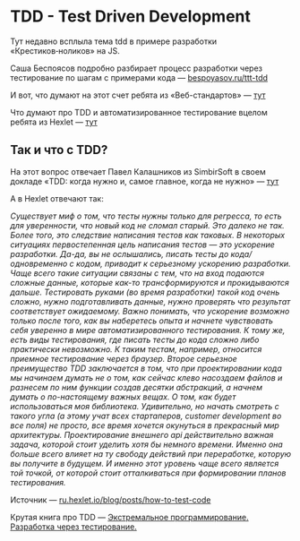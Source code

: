 # TDD - Test Driven Development

Тут недавно всплыла тема tdd в примере разработки «Крестиков‑ноликов» на JS.

Саша Беспоясов подробно разбирает процесс разработки через тестирование по шагам с примерами кода — [bespoyasov.ru/ttt-tdd](https://bespoyasov.ru/ttt-tdd/)

И вот, что думают на этот счет ребята из «Веб-стандартов» — [тут](https://www.youtube.com/watch?v=VTBbtg9Sl3Y&t=761s)

Что думают про TDD и автоматизированное тестирование вцелом ребята из Hexlet — [тут](https://www.youtube.com/watch?v=DqOnfQ4Ad5s)

## Так и что с TDD?

На этот вопрос отвечает Павел Калашников из SimbirSoft в своем докладе «TDD: когда нужно и, самое главное, когда не нужно» — [тут](https://www.youtube.com/watch?v=QT1yDL-L0t4)

А в Hexlet отвечают так:

_Существует миф о том, что тесты нужны только для регресса, то есть для уверенности, что новый код не сломал старый. Это далеко не так. Более того, это следствие написания тестов как таковых. В некоторых ситуациях первостепенная цель написания тестов — это ускорение разработки. Да-да, вы не ослышались, писать тесты до кода/одновременно с кодом, приводит к серьезному ускорению разработки. Чаще всего такие ситуации связаны с тем, что на вход подаются сложные данные, которые как-то трансформируются и прокидываются дальше. Тестировать руками (во время разработки) такой код очень сложно, нужно подготавливать данные, нужно проверять что результат соответствует ожидаемому. Важно понимать, что ускорение возможно только после того, как вы наберетесь опыта и начнете чувствовать себя уверенно в мире автоматизированного тестирования. К тому же, есть виды тестирования, где писать тесты до кода сложно либо практически невозможно. К таким тестам, например, относится приемное тестирование через браузер. Второе серьезное преимущество TDD заключается в том, что при проектировании кода мы начинаем думать не о том, как сейчас клево насоздаем файлов и разнесем по ним функции создав десятки абстракций, а начнем думать о по-настоящему важных вещах. О том, как будет использоваться моя библиотека. Удивительно, но начать смотреть с такого угла (а этому учат всех стартаперов, customer development во все поля) не просто, все время хочется окунуться в прекрасный мир архитектуры. Проектирование внешнего api действительно важная задача, которой стоит уделить хотя бы немного времени. Именно она больше всего влияет на ту свободу действий при переработке, которую вы получите в будущем. И именно этот уровень чаще всего является той точкой, от которой стоит отталкиваться при формировании планов тестирования._

Источник — [ru.hexlet.io/blog/posts/how-to-test-code](http://ru.hexlet.io/blog/posts/how-to-test-code)

Крутая книга про TDD — [Экстремальное программирование. Разработка через тестирование.](https://www.ozon.ru/context/detail/id/140489225/?gclid=CjwKCAjwk9HWBRApEiwA6mKWaVEfHyeasycJ0AJYP1Ir73_rpQHmQSznylr0zRO8ElASSYszCbNwsBoCkwIQAvD_BwE&gclsrc=aw.ds&dclid=CPu08vDJvtoCFUKFGQodNY4Hmg)
